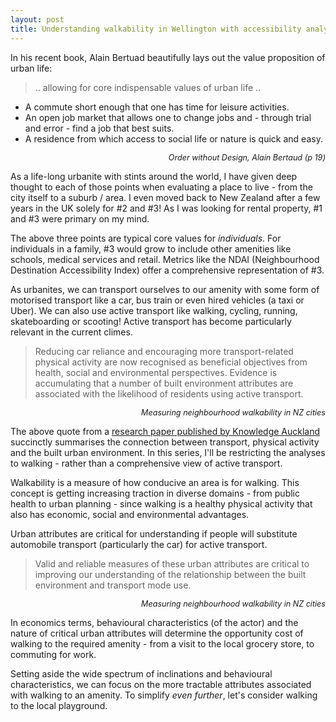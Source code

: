 ```yaml
---
layout: post
title: Understanding walkability in Wellington with accessibility analyses
---
```

In his recent book, Alain Bertuad beautifully lays out the value proposition of urban life:

> .. allowing for core indispensable values of urban life ..
- A commute short enough that one has time for leisure activities.
- An open job market that allows one to change jobs and - through trial and error - find a job that best suits.
- A residence from which access to social life or nature is quick and easy.

<p style='text-align: right; font-style: italic; font-size: 90%;'>
Order without Design, Alain Bertaud (p 19)
</p>

As a life-long urbanite with stints around the world, I have given deep thought to each of those points when evaluating a place to live - from the city itself to a suburb / area. I even moved back to New Zealand after a few years in the UK solely for #2 and #3! As I was looking for rental property, #1 and #3 were primary on my mind.

The above three points are typical core values for _individuals_. For individuals in a family, #3 would grow to include other amenities like schools, medical services and retail. Metrics like the NDAI (Neighbourhood Destination Accessibility Index) offer a comprehensive representation of #3.

As urbanites, we can transport ourselves to our amenity with some form of motorised transport like a car, bus train or even hired vehicles (a taxi or Uber). We can also use active transport like walking, cycling, running, skateboarding or scooting! Active transport has become particularly relevant in the current climes.

> Reducing car reliance and encouraging more transport-related physical activity are now recognised as beneficial objectives from health, social and environmental perspectives. Evidence is accumulating that a number of built environment attributes are associated with the likelihood of residents using active transport.

<p style='text-align: right; font-style: italic; font-size: 90%;'>
Measuring neighbourhood walkability in NZ cities</p>

The above quote from a [research paper published by Knowledge Auckland](http://knowledgeauckland.org.nz/assets/publications/Measuring_Neighbourhood_Walkability_in_New_Zealand_Cities.pdf) succinctly summarises the connection between transport, physical activity and the built urban environment. In this series, I'll be restricting the analyses to walking - rather than a comprehensive view of active transport.

Walkability is a measure of how conducive an area is for walking. This concept is getting increasing traction in diverse domains - from public health to urban planning - since walking is a healthy physical activity that also has economic, social and environmental advantages.

Urban attributes are critical for understanding if people will substitute automobile transport (particularly the car) for active transport.

> Valid and reliable measures of these urban attributes are critical to improving our understanding of the relationship between the built environment and transport mode use.

<p style='text-align: right; font-style: italic; font-size: 90%;'>
Measuring neighbourhood walkability in NZ cities</p>

In economics terms, behavioural characteristics (of the actor) and the nature of critical urban attributes will determine the opportunity cost of walking to the required amenity - from a visit to the local grocery store, to commuting for work.

Setting aside the wide spectrum of inclinations and behavioural characteristics, we can focus on the more tractable attributes associated with walking to an amenity. To simplify _even further_, let's consider walking to the local playground.

